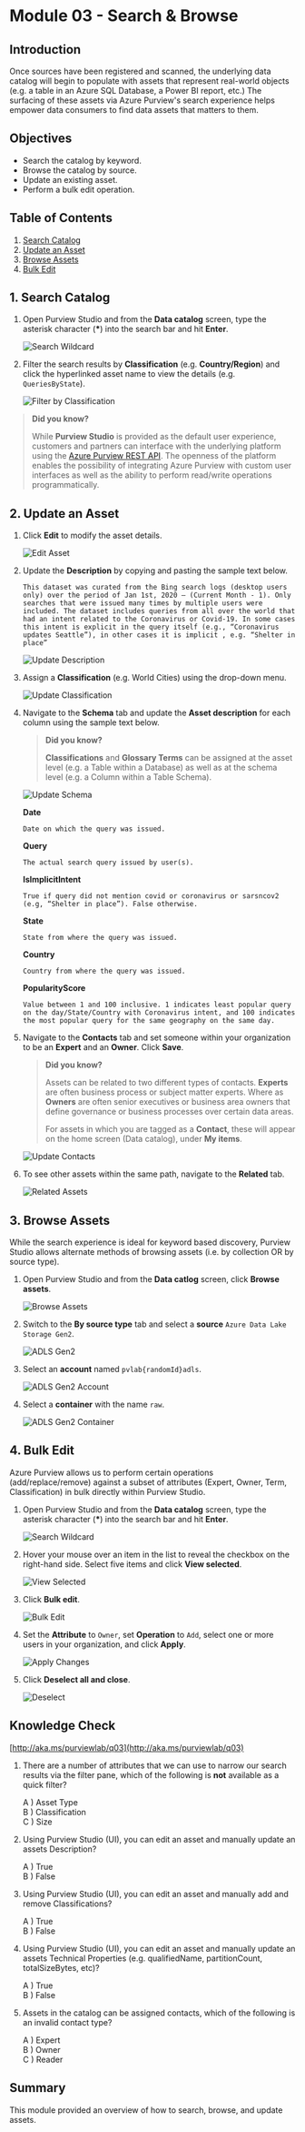 # Module 03 - Search & Browse

## Introduction

Once sources have been registered and scanned, the underlying data catalog will begin to populate with assets that represent real-world objects (e.g. a table in an Azure SQL Database, a Power BI report, etc.) The surfacing of these assets via Azure Purview's search experience helps empower data consumers to find data assets that matters to them.

## Objectives

* Search the catalog by keyword.
* Browse the catalog by source.
* Update an existing asset.
* Perform a bulk edit operation.

## Table of Contents

1. [Search Catalog](#1-search-catalog)
2. [Update an Asset](#2-update-an-asset)
3. [Browse Assets](#3-browse-assets)
4. [Bulk Edit](#4-bulk-edit)

## 1. Search Catalog

1. Open Purview Studio and from the **Data catalog** screen, type the asterisk character (**\***) into the search bar and hit **Enter**.

    ![Search Wildcard](../images/module03/Mod2A-purview14.png)

2. Filter the search results by **Classification** (e.g. **Country/Region**) and click the hyperlinked asset name to view the details (e.g. `QueriesByState`).

    ![Filter by Classification](../images/module03/Lab03-purview1.png)


> **Did you know?**
>
> While **Purview Studio** is provided as the default user experience, customers and partners can interface with the underlying platform using the [Azure Purview REST API](https://docs.microsoft.com/en-us/rest/api/purview/). The openness of the platform enables the possibility of integrating Azure Purview with custom user interfaces as well as the ability to perform read/write operations programmatically. 

## 2. Update an Asset

1. Click **Edit** to modify the asset details.

    ![Edit Asset](../images/module03/Lab03-purview2.png)

2. Update the **Description** by copying and pasting the sample text below.

    ```
    This dataset was curated from the Bing search logs (desktop users only) over the period of Jan 1st, 2020 – (Current Month - 1). Only searches that were issued many times by multiple users were included. The dataset includes queries from all over the world that had an intent related to the Coronavirus or Covid-19. In some cases this intent is explicit in the query itself (e.g., “Coronavirus updates Seattle”), in other cases it is implicit , e.g. “Shelter in place”
    ```

    ![Update Description](../images/module03/Lab03-purview3.png)

3. Assign a **Classification** (e.g. World Cities) using the drop-down menu.

    ![Update Classification](../images/module03/Lab03-purview4.png)

4. Navigate to the **Schema** tab and update the **Asset description** for each column using the sample text below.

    > **Did you know?**
    >
    > **Classifications** and **Glossary Terms** can be assigned at the asset level (e.g. a Table within a Database) as well as at the schema level (e.g. a Column within a Table Schema).

    ![Update Schema](../images/module03/Lab03-purview5.png)

    **Date**
    ```
    Date on which the query was issued.
    ```
    **Query**
    ```
    The actual search query issued by user(s).
    ```
    **IsImplicitIntent**
    ```
    True if query did not mention covid or coronavirus or sarsncov2 (e.g, “Shelter in place”). False otherwise.
    ```
    **State**
    ```
    State from where the query was issued.
    ```
    **Country**
    ```
    Country from where the query was issued.
    ```
    **PopularityScore**
    ```
    Value between 1 and 100 inclusive. 1 indicates least popular query on the day/State/Country with Coronavirus intent, and 100 indicates the most popular query for the same geography on the same day.
    ```

5. Navigate to the **Contacts** tab and set someone within your organization to be an **Expert** and an **Owner**. Click **Save**.

    > **Did you know?**
    >
    > Assets can be related to two different types of contacts. **Experts** are often business process or subject matter experts. Where as **Owners** are often senior executives or business area owners that define governance or business processes over certain data areas.
    >
    > For assets in which you are tagged as a **Contact**, these will appear on the home screen (Data catalog), under **My items**.

    ![Update Contacts](../images/module03/03.07-asset-contacts.1.png)

6. To see other assets within the same path, navigate to the **Related** tab.

    ![Related Assets](../images/module03/Lab03-purview6.png)

## 3. Browse Assets

While the search experience is ideal for keyword based discovery, Purview Studio allows alternate methods of browsing assets (i.e. by collection OR by source type).

1. Open Purview Studio and from the **Data catlog** screen, click **Browse assets**.

    ![Browse Assets](../images/module03/Lab03-purview7.png)

2. Switch to the **By source type** tab and select a **source** `Azure Data Lake Storage Gen2`.

    ![ADLS Gen2](../images/module03/Lab03-purview8.png)

3. Select an **account** named `pvlab{randomId}adls`.

    ![ADLS Gen2 Account](../images/module03/Lab03-purview9.png)

4. Select a **container** with the name `raw`.

    ![ADLS Gen2 Container](../images/module03/Lab03-purview10.png)

## 4. Bulk Edit

Azure Purview allows us to perform certain operations (add/replace/remove) against a subset of attributes (Expert, Owner, Term, Classification) in bulk directly within Purview Studio.


1. Open Purview Studio and from the **Data catalog** screen, type the asterisk character (**\***) into the search bar and hit **Enter**.

    ![Search Wildcard](../images/module03/Mod2A-purview14.png)

2. Hover your mouse over an item in the list to reveal the checkbox on the right-hand side. Select five items and click **View selected**.

    ![View Selected](../images/module03/Lab03-purview11.png)

3. Click **Bulk edit**.

    ![Bulk Edit](../images/module03/03.14-bulk-edit.png)

4. Set the **Attribute** to `Owner`, set **Operation** to `Add`, select one or more users in your organization, and click **Apply**.
 
    ![Apply Changes](../images/module03/03.15-bulk-apply.1.png)

5. Click **Deselect all and close**.

    ![Deselect](../images/module03/03.16-bulk-deselect.png)

## Knowledge Check

[http://aka.ms/purviewlab/q03](http://aka.ms/purviewlab/q03)

1. There are a number of attributes that we can use to narrow our search results via the filter pane, which of the following is **not** available as a quick filter?

    A ) Asset Type  
    B ) Classification  
    C ) Size  

2. Using Purview Studio (UI), you can edit an asset and manually update an assets Description?

    A ) True  
    B ) False  

3. Using Purview Studio (UI), you can edit an asset and manually add and remove Classifications?

    A ) True  
    B ) False  

4. Using Purview Studio (UI), you can edit an asset and manually update an assets Technical Properties (e.g. qualifiedName, partitionCount, totalSizeBytes, etc)?

    A ) True  
    B ) False  

5. Assets in the catalog can be assigned contacts, which of the following is an invalid contact type?

    A ) Expert  
    B ) Owner  
    C ) Reader  
    
## Summary

This module provided an overview of how to search, browse, and update assets.
